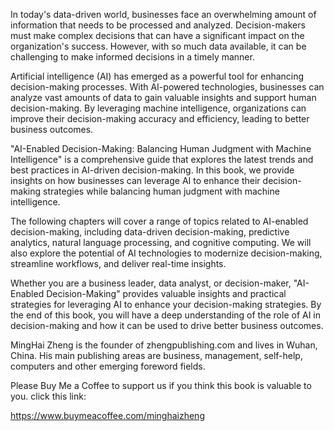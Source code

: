 
In today's data-driven world, businesses face an overwhelming amount of information that needs to be processed and analyzed. Decision-makers must make complex decisions that can have a significant impact on the organization's success. However, with so much data available, it can be challenging to make informed decisions in a timely manner.

Artificial intelligence (AI) has emerged as a powerful tool for enhancing decision-making processes. With AI-powered technologies, businesses can analyze vast amounts of data to gain valuable insights and support human decision-making. By leveraging machine intelligence, organizations can improve their decision-making accuracy and efficiency, leading to better business outcomes.

"AI-Enabled Decision-Making: Balancing Human Judgment with Machine Intelligence" is a comprehensive guide that explores the latest trends and best practices in AI-driven decision-making. In this book, we provide insights on how businesses can leverage AI to enhance their decision-making strategies while balancing human judgment with machine intelligence.

The following chapters will cover a range of topics related to AI-enabled decision-making, including data-driven decision-making, predictive analytics, natural language processing, and cognitive computing. We will also explore the potential of AI technologies to modernize decision-making, streamline workflows, and deliver real-time insights.

Whether you are a business leader, data analyst, or decision-maker, "AI-Enabled Decision-Making" provides valuable insights and practical strategies for leveraging AI to enhance your decision-making strategies. By the end of this book, you will have a deep understanding of the role of AI in decision-making and how it can be used to drive better business outcomes.

MingHai Zheng is the founder of zhengpublishing.com and lives in Wuhan, China. His main publishing areas are business, management, self-help, computers and other emerging foreword fields.

Please Buy Me a Coffee to support us if you think this book is valuable to you. click this link:

https://www.buymeacoffee.com/minghaizheng
